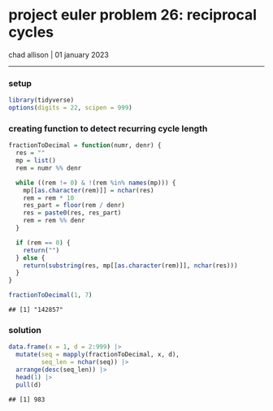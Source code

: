 project euler problem 26: reciprocal cycles
================
chad allison \| 01 january 2023

------------------------------------------------------------------------

### setup

``` r
library(tidyverse)
options(digits = 22, scipen = 999)
```

### creating function to detect recurring cycle length

``` r
fractionToDecimal = function(numr, denr) {
  res = ""
  mp = list()
  rem = numr %% denr

  while ((rem != 0) & !(rem %in% names(mp))) {
    mp[[as.character(rem)]] = nchar(res)
    rem = rem * 10
    res_part = floor(rem / denr)
    res = paste0(res, res_part)
    rem = rem %% denr
  }

  if (rem == 0) {
    return("")
  } else {
    return(substring(res, mp[[as.character(rem)]], nchar(res)))
  }
}

fractionToDecimal(1, 7)
```

    ## [1] "142857"

### solution

``` r
data.frame(x = 1, d = 2:999) |>
  mutate(seq = mapply(fractionToDecimal, x, d),
         seq_len = nchar(seq)) |>
  arrange(desc(seq_len)) |>
  head(1) |>
  pull(d)
```

    ## [1] 983
